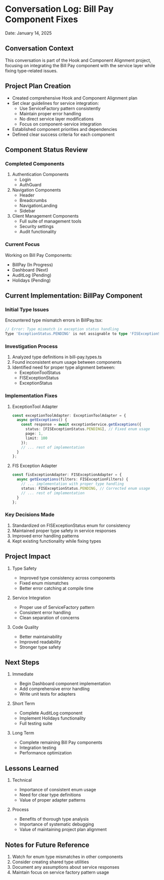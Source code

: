 # Conversation Log: Bill Pay Component Fixes
Date: January 14, 2025

## Conversation Context
This conversation is part of the Hook and Component Alignment project, focusing on integrating the Bill Pay component with the service layer while fixing type-related issues.

## Project Plan Creation
- Created comprehensive Hook and Component Alignment plan
- Set clear guidelines for service integration:
  * Use ServiceFactory pattern consistently
  * Maintain proper error handling
  * No direct service layer modifications
  * Focus on component-service integration
- Established component priorities and dependencies
- Defined clear success criteria for each component

## Component Status Review
### Completed Components
1. Authentication Components
   - Login
   - AuthGuard
2. Navigation Components
   - Header
   - Breadcrumbs
   - NavigationLanding
   - Sidebar
3. Client Management Components
   - Full suite of management tools
   - Security settings
   - Audit functionality

### Current Focus
Working on Bill Pay Components:
- BillPay (In Progress)
- Dashboard (Next)
- AuditLog (Pending)
- Holidays (Pending)

## Current Implementation: BillPay Component

### Initial Type Issues
Encountered type mismatch errors in BillPay.tsx:
```typescript
// Error: Type mismatch in exception status handling
Type 'ExceptionStatus.PENDING' is not assignable to type 'FISExceptionStatus'
```

### Investigation Process
1. Analyzed type definitions in bill-pay.types.ts
2. Found inconsistent enum usage between components
3. Identified need for proper type alignment between:
   - ExceptionToolStatus
   - FISExceptionStatus
   - ExceptionStatus

### Implementation Fixes
1. ExceptionTool Adapter
   ```typescript
   const exceptionToolAdapter: ExceptionToolAdapter = {
     async getExceptions() {
       const response = await exceptionService.getExceptions({
         status: [FISExceptionStatus.PENDING], // Fixed enum usage
         page: 1,
         limit: 100
       });
       // ... rest of implementation
     }
   };
   ```

2. FIS Exception Adapter
   ```typescript
   const fisExceptionAdapter: FISExceptionAdapter = {
     async getExceptions(filters: FISExceptionFilters) {
       // ... implementation with proper type handling
       status: FISExceptionStatus.PENDING, // Corrected enum usage
       // ... rest of implementation
     }
   };
   ```

### Key Decisions Made
1. Standardized on FISExceptionStatus enum for consistency
2. Maintained proper type safety in service responses
3. Improved error handling patterns
4. Kept existing functionality while fixing types

## Project Impact
1. Type Safety
   - Improved type consistency across components
   - Fixed enum mismatches
   - Better error catching at compile time

2. Service Integration
   - Proper use of ServiceFactory pattern
   - Consistent error handling
   - Clean separation of concerns

3. Code Quality
   - Better maintainability
   - Improved readability
   - Stronger type safety

## Next Steps
1. Immediate
   - Begin Dashboard component implementation
   - Add comprehensive error handling
   - Write unit tests for adapters

2. Short Term
   - Complete AuditLog component
   - Implement Holidays functionality
   - Full testing suite

3. Long Term
   - Complete remaining Bill Pay components
   - Integration testing
   - Performance optimization

## Lessons Learned
1. Technical
   - Importance of consistent enum usage
   - Need for clear type definitions
   - Value of proper adapter patterns

2. Process
   - Benefits of thorough type analysis
   - Importance of systematic debugging
   - Value of maintaining project plan alignment

## Notes for Future Reference
1. Watch for enum type mismatches in other components
2. Consider creating shared type utilities
3. Document any assumptions about service responses
4. Maintain focus on service factory pattern usage
